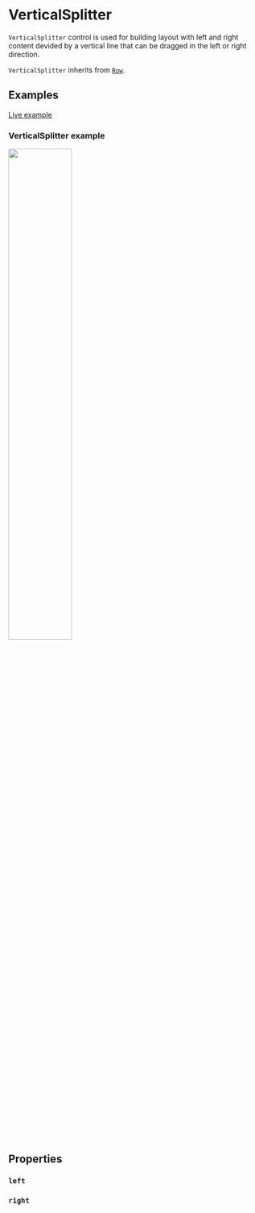 # VerticalSplitter

`VerticalSplitter` control is used for building layout with left and right content devided by a vertical line that can be dragged in the left or right direction.

`VerticalSplitter` inherits from [`Row`](https://flet.dev/docs/controls/row).

## Examples

[Live example](https://flet-controls-gallery.fly.dev/contrib/verticalsplitter)

### VerticalSplitter example

<img src="media/vertical_splitter.png" width="50%"/>

```python

```

## Properties

### `left`

### `right`
